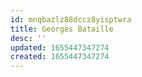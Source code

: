 ```yaml
---
id: mnqbazlz88dccz8yisptwra
title: Georges Bataille
desc: ''
updated: 1655447347274
created: 1655447347274
---
```


